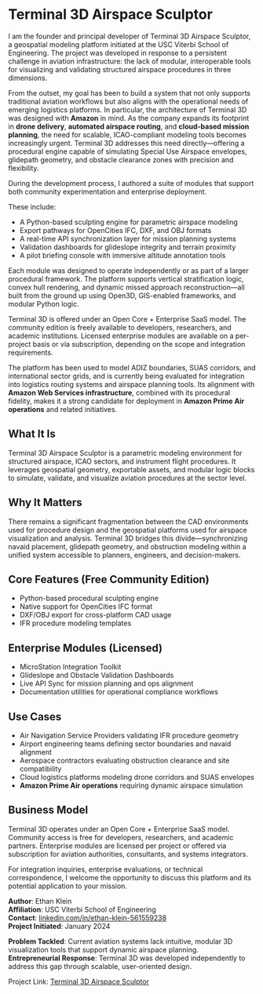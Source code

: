 # Terminal 3D Airspace Sculptor

I am the founder and principal developer of Terminal 3D Airspace Sculptor, a geospatial modeling platform initiated at the USC Viterbi School of Engineering. The project was developed in response to a persistent challenge in aviation infrastructure: the lack of modular, interoperable tools for visualizing and validating structured airspace procedures in three dimensions.

From the outset, my goal has been to build a system that not only supports traditional aviation workflows but also aligns with the operational needs of emerging logistics platforms. In particular, the architecture of Terminal 3D was designed with **Amazon** in mind. As the company expands its footprint in **drone delivery**, **automated airspace routing**, and **cloud-based mission planning**, the need for scalable, ICAO-compliant modeling tools becomes increasingly urgent. Terminal 3D addresses this need directly—offering a procedural engine capable of simulating Special Use Airspace envelopes, glidepath geometry, and obstacle clearance zones with precision and flexibility.

During the development process, I authored a suite of modules that support both community experimentation and enterprise deployment. 

These include:

- A Python-based sculpting engine for parametric airspace modeling  
- Export pathways for OpenCities IFC, DXF, and OBJ formats  
- A real-time API synchronization layer for mission planning systems  
- Validation dashboards for glideslope integrity and terrain proximity  
- A pilot briefing console with immersive altitude annotation tools  

Each module was designed to operate independently or as part of a larger procedural framework. The platform supports vertical stratification logic, convex hull rendering, and dynamic missed approach reconstruction—all built from the ground up using Open3D, GIS-enabled frameworks, and modular Python logic.

Terminal 3D is offered under an Open Core + Enterprise SaaS model. The community edition is freely available to developers, researchers, and academic institutions. Licensed enterprise modules are available on a per-project basis or via subscription, depending on the scope and integration requirements.

The platform has been used to model ADIZ boundaries, SUAS corridors, and international sector grids, and is currently being evaluated for integration into logistics routing systems and airspace planning tools. Its alignment with **Amazon Web Services infrastructure**, combined with its procedural fidelity, makes it a strong candidate for deployment in **Amazon Prime Air operations** and related initiatives.

## What It Is

Terminal 3D Airspace Sculptor is a parametric modeling environment for structured airspace, ICAO sectors, and instrument flight procedures. It leverages geospatial geometry, exportable assets, and modular logic blocks to simulate, validate, and visualize aviation procedures at the sector level.

## Why It Matters

There remains a significant fragmentation between the CAD environments used for procedure design and the geospatial platforms used for airspace visualization and analysis. Terminal 3D bridges this divide—synchronizing navaid placement, glidepath geometry, and obstruction modeling within a unified system accessible to planners, engineers, and decision-makers.

## Core Features (Free Community Edition)

- Python-based procedural sculpting engine  
- Native support for OpenCities IFC format  
- DXF/OBJ export for cross-platform CAD usage  
- IFR procedure modeling templates  

## Enterprise Modules (Licensed)

- MicroStation Integration Toolkit  
- Glideslope and Obstacle Validation Dashboards  
- Live API Sync for mission planning and ops alignment  
- Documentation utilities for operational compliance workflows  

## Use Cases

- Air Navigation Service Providers validating IFR procedure geometry  
- Airport engineering teams defining sector boundaries and navaid alignment  
- Aerospace contractors evaluating obstruction clearance and site compatibility  
- Cloud logistics platforms modeling drone corridors and SUAS envelopes  
- **Amazon Prime Air operations** requiring dynamic airspace simulation  

## Business Model

Terminal 3D operates under an Open Core + Enterprise SaaS model. Community access is free for developers, researchers, and academic partners. Enterprise modules are licensed per project or offered via subscription for aviation authorities, consultants, and systems integrators.

For integration inquiries, enterprise evaluations, or technical correspondence, I welcome the opportunity to discuss this platform and its potential application to your mission.

**Author**: Ethan Klein  
**Affiliation**: USC Viterbi School of Engineering  
**Contact**: [linkedin.com/in/ethan-klein-561559238](https://linkedin.com/in/ethan-klein-561559238)  
**Project Initiated**: January 2024

**Problem Tackled**: Current aviation systems lack intuitive, modular 3D visualization tools that support dynamic airspace planning.  
**Entrepreneurial Response**: Terminal 3D was developed independently to address this gap through scalable, user-oriented design.

Project Link: [Terminal 3D Airspace Sculptor](https://e-klein-uscprojects.github.io/terminal-3d-airspace-sculptor/)


